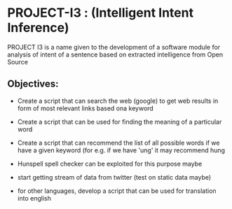 # PROJECT-I3 : (Intelligent Intent Inference)
PROJECT I3 is a name given to the development of a software module for analysis of intent of a sentence based on extracted intelligence from Open Source 

## Objectives:
* Create a script that can search the web (google) to get web results in form of most relevant links based ona keyword
* Create a script that can be used for finding the meaning of a particular word
* Create a script that can recommend the list of all possible words if we have a given keyword (for e.g. if we have 'ung' it may recommend hung
* Hunspell spell checker can be exploited for this purpose maybe
* start getting stream of data from twitter (test on static data maybe)

* for other languages, develop a script that can be used for translation into english
